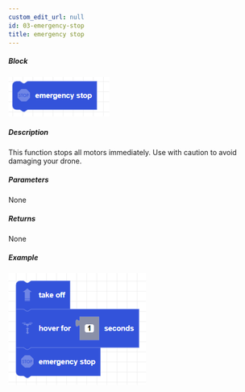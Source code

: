 ```yaml
---
custom_edit_url: null
id: 03-emergency-stop
title: emergency stop
---
```


##### Block

![stop motors image](emergencystop.png)

##### Description

This function stops all motors immediately. Use with caution to avoid damaging your drone.

##### Parameters

 None

##### Returns

None

##### Example

![stop motors example](emergencystop_example.png)
